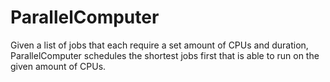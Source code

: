 # ParallelComputer
Given a list of jobs that each require a set amount of CPUs and duration, ParallelComputer schedules the shortest jobs first that is able to run on the given amount of CPUs.

